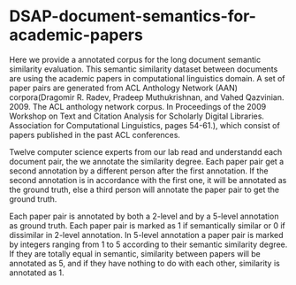 # DSAP-document-semantics-for-academic-papers

Here we provide a annotated corpus for the long document semantic similarity evaluation. This semantic similarity dataset between documents are using the academic papers in computational linguistics domain. A set of paper pairs are generated from ACL Anthology Network (AAN) corpora(Dragomir R. Radev, Pradeep Muthukrishnan, and Vahed Qazvinian. 2009. The ACL anthology network corpus. In Proceedings of the 2009 Workshop on Text and Citation Analysis for Scholarly Digital Libraries. Association for Computational Linguistics, pages 54-61.), which consist of papers published in the past ACL conferences.

Twelve computer science experts from our lab read and understandd each document pair, the we annotate the similarity degree. Each paper pair get a second annotation by a different person after the first annotation. If the second annotation is in accordance with the first one, it will be annotated as the ground truth, else a third person will annotate the paper pair to get the ground truth.

Each paper pair is annotated by both a 2-level and by a 5-level annotation as ground truth. Each paper pair is marked as 1 if semantically similar or 0 if dissimilar in 2-level annotation. In 5-level annotation a paper pair is marked by integers ranging from 1 to 5 according to their semantic similarity degree. If they are totally equal in semantic, similarity between papers will be annotated as 5, and if they have nothing to do with each other, similarity is annotated as 1.
